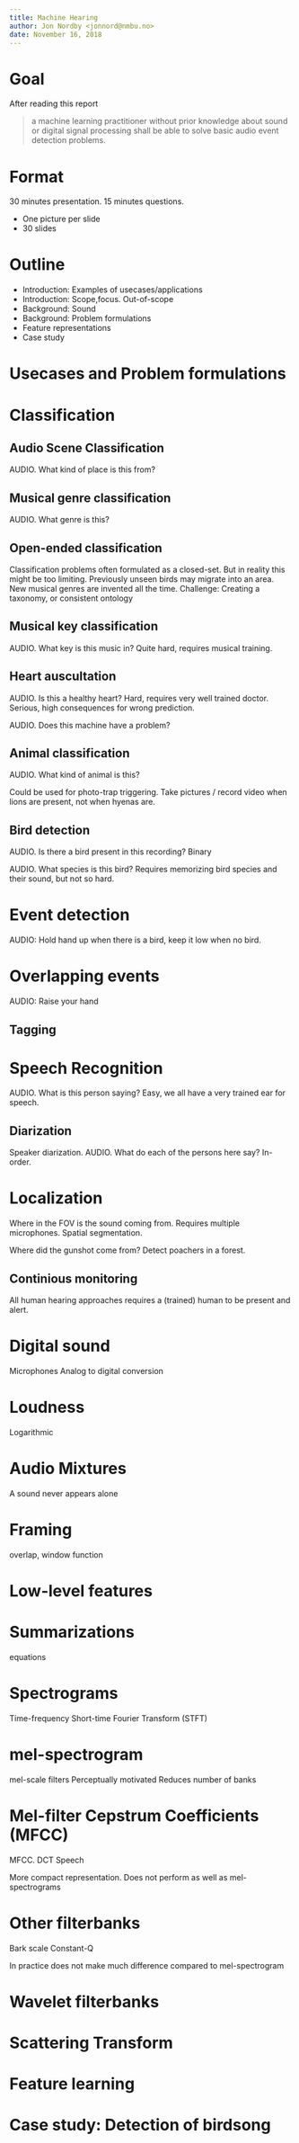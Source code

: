 ```yaml
---
title: Machine Hearing
author: Jon Nordby <jonnord@nmbu.no>
date: November 16, 2018
---
```


# Goal
After reading this report

> a machine learning practitioner
> without prior knowledge about sound or digital signal processing
> shall be able to solve basic audio event detection problems.

# Format
30 minutes presentation. 15 minutes questions.

* One picture per slide
* 30 slides

# Outline
* Introduction: Examples of usecases/applications
* Introduction: Scope,focus. Out-of-scope
* Background: Sound
* Background: Problem formulations
* Feature representations
* Case study


# Usecases and Problem formulations

# Classification

## Audio Scene Classification
AUDIO.
What kind of place is this from?

## Musical genre classification
AUDIO. What genre is this?

## Open-ended classification
Classification problems often formulated as a closed-set. 
But in reality this might be too limiting.
Previously unseen birds may migrate into an area.
New musical genres are invented all the time.
Challenge: Creating a taxonomy, or consistent ontology

## Musical key classification
AUDIO. What key is this music in?
Quite hard, requires musical training.

## Heart auscultation
AUDIO. Is this a healthy heart?
Hard, requires very well trained doctor.
Serious, high consequences for wrong prediction.

AUDIO. Does this machine have a problem?

## Animal classification
AUDIO. What kind of animal is this?

Could be used for photo-trap triggering.
Take pictures / record video when lions are present, not when hyenas are.

## Bird detection

AUDIO. Is there a bird present in this recording? Binary

AUDIO. What species is this bird? Requires memorizing bird species and their sound, but not so hard.



# Event detection
AUDIO: Hold hand up when there is a bird, keep it low when no bird.

# Overlapping events
AUDIO: Raise your hand

## Tagging

# Speech Recognition
AUDIO. What is this person saying? Easy, we all have a very trained ear for speech.

## Diarization
Speaker diarization.
AUDIO. What do each of the persons here say?
In-order.

# Localization
Where in the FOV is the sound coming from.
Requires multiple microphones.
Spatial segmentation.

Where did the gunshot come from?
Detect poachers in a forest.

## Continious monitoring
All human hearing approaches requires a (trained) human to be present and alert.
 

# Digital sound
Microphones
Analog to digital conversion

# Loudness
Logarithmic

# Audio Mixtures
A sound never appears alone

# Framing
overlap, window function

# Low-level features

# Summarizations
equations 

# Spectrograms
Time-frequency
Short-time Fourier Transform (STFT)

# mel-spectrogram
mel-scale filters
Perceptually motivated
Reduces number of banks

# Mel-filter Cepstrum Coefficients (MFCC)
MFCC.
DCT
Speech

More compact representation.
Does not perform as well as mel-spectrograms

# Other filterbanks
Bark scale
Constant-Q

In practice does not make much difference compared to mel-spectrogram

# Wavelet filterbanks

# Scattering Transform

# Feature learning

# Case study: Detection of birdsong
